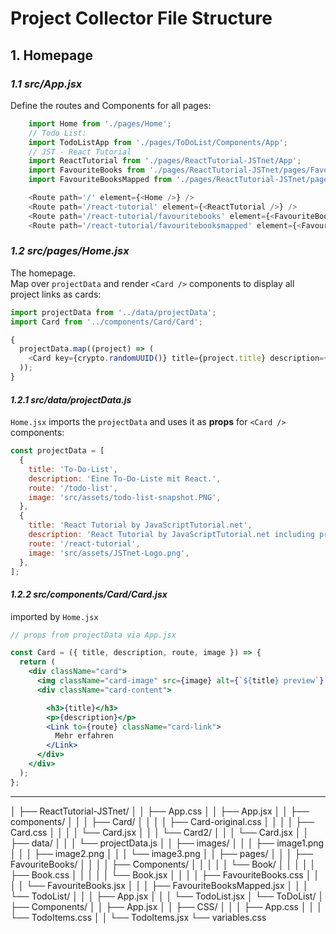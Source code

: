 # Project Collector File Structure

## 1. Homepage

### _1.1 src/**App.jsx**_

Define the routes and Components for all pages:

```js
    import Home from './pages/Home';
    // Todo List:
    import TodoListApp from './pages/ToDoList/Components/App';
    // JST - React Tutorial
    import ReactTutorial from './pages/ReactTutorial-JSTnet/App';
    import FavouriteBooks from './pages/ReactTutorial-JSTnet/pages/FavouriteBooks/FavouriteBooks';
    import FavouriteBooksMapped from './pages/ReactTutorial-JSTnet/pages/FavouriteBooks/FavouriteBooksMapped';

    <Route path='/' element={<Home />} />
    <Route path='/react-tutorial' element={<ReactTutorial />} />
    <Route path='/react-tutorial/favouritebooks' element={<FavouriteBooks />} />
    <Route path='/react-tutorial/favouritebooksmapped' element={<FavouriteBooksMapped />} />
```

### _1.2 src/pages/**Home.jsx**_

The homepage.  
Map over `projectData` and render `<Card />` components to display all project links as cards:

```js
import projectData from '../data/projectData';
import Card from '../components/Card/Card';

{
  projectData.map((project) => (
    <Card key={crypto.randomUUID()} title={project.title} description={project.description} route={project.route} image={project.image} />
  ));
}
```

#### _1.2.1 src/data/**projectData.js**_

`Home.jsx` imports the `projectData` and uses it as **props** for `<Card />` components:

```js
const projectData = [
  {
    title: 'To-Do-List',
    description: 'Eine To-Do-Liste mit React.',
    route: '/todo-list',
    image: 'src/assets/todo-list-snapshot.PNG',
  },
  {
    title: 'React Tutorial by JavaScriptTutorial.net',
    description: 'React Tutorial by JavaScriptTutorial.net including projects.',
    route: '/react-tutorial',
    image: 'src/assets/JSTnet-Logo.png',
  },
];
```

#### _1.2.2 src/components/Card/**Card.jsx**_

imported by `Home.jsx`

```jsx
// props from projectData via App.jsx

const Card = ({ title, description, route, image }) => {
  return (
    <div className="card">
      <img className="card-image" src={image} alt={`${title} preview`} />
      <div className="card-content">

        <h3>{title}</h3>
        <p>{description}</p>
        <Link to={route} className="card-link">
          Mehr erfahren
        </Link>
      </div>
    </div>
  );
};
```

---

│ ├── ReactTutorial-JSTnet/
│ │ ├── App.css
│ │ ├── App.jsx
│ │ ├── components/
│ │ │ ├── Card/
│ │ │ │ ├── Card-original.css
│ │ │ │ ├── Card.css
│ │ │ │ └── Card.jsx
│ │ │ └── Card2/
│ │ │ └── Card.jsx
│ │ ├── data/
│ │ │ └── projectData.js
│ │ ├── images/
│ │ │ ├── image1.png
│ │ │ ├── image2.png
│ │ │ └── image3.png
│ │ ├── pages/
│ │ │ ├── FavouriteBooks/
│ │ │ │ ├── Components/
│ │ │ │ │ └── Book/
│ │ │ │ │ ├── Book.css
│ │ │ │ │ └── Book.jsx
│ │ │ │ ├── FavouriteBooks.css
│ │ │ │ └── FavouriteBooks.jsx
│ │ │ ├── FavouriteBooksMapped.jsx
│ │ │ └── TodoList/
│ │ │ ├── App.jsx
│ │ │ └── TodoList.jsx
│ └── ToDoList/
│ ├── Components/
│ │ ├── App.jsx
│ │ ├── CSS/
│ │ │ ├── App.css
│ │ │ └── TodoItems.css
│ │ └── TodoItems.jsx
└── variables.css
